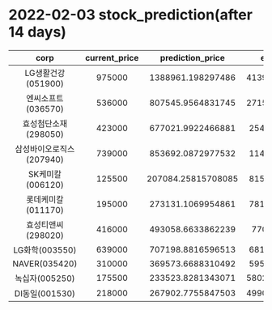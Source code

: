 # 2022-02-03 stock_prediction(after 14 days)

|   corp   |   current_price   |   prediction_price   |   expected_profit   |
|:--------:|:-----------------:|:--------------------:|:-------------------:|
|LG생활건강(051900)|975000|1388961.198297486|413961.19829748594|
|엔씨소프트(036570)|536000|807545.9564831745|271545.95648317446|
|효성첨단소재(298050)|423000|677021.9922466881|254021.9922466881|
|삼성바이오로직스(207940)|739000|853692.0872977532|114692.0872977532|
|SK케미칼(006120)|125500|207084.25815708085|81584.25815708085|
|롯데케미칼(011170)|195000|273131.1069954861|78131.10699548607|
|효성티앤씨(298020)|416000|493058.6633862239|77058.6633862239|
|LG화학(003550)|639000|707198.8816596513|68198.88165965129|
|NAVER(035420)|310000|369573.6688310492|59573.66883104917|
|녹십자(005250)|175500|233523.8281343071|58023.828134307114|
|DI동일(001530)|218000|267902.7755847503|49902.775584750285|
